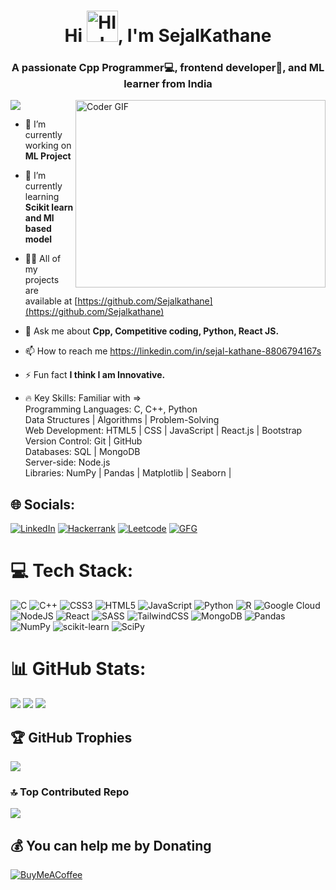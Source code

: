 <h1 align="center">Hi <img alt="HII" height=50 width=50 src="https://media.tenor.com/A7eequnhcGwAAAAC/hand.gif" />, I'm SejalKathane</h1>
<h3 align="center">A passionate Cpp Programmer💻, frontend developer🚀, and ML learner from India</h3>
<img alt="Coder GIF" align="right" height=300 width=400 src="https://cdn.dribbble.com/users/730703/screenshots/6581243/avento.gif" />

[![](https://visitcount.itsvg.in/api?id=Sejalkathane&icon=0&color=0)](https://visitcount.itsvg.in)

- 🔭 I’m currently working on **ML Project**

- 🌱 I’m currently learning **Scikit learn and Ml based model**

- 👨‍💻 All of my projects are available at [https://github.com/Sejalkathane](https://github.com/Sejalkathane)

- 💬 Ask me about **Cpp, Competitive coding, Python, React JS.**

- 📫 How to reach me https://linkedin.com/in/sejal-kathane-8806794167s

- ⚡ Fun fact **I think I am Innovative.**

- 🔥 Key Skills: Familiar with =><br/>
Programming Languages: C, C++, Python  <br/>
Data Structures | Algorithms | Problem-Solving<br/>
Web Development: HTML5 | CSS | JavaScript | React.js | Bootstrap<br/>
Version Control: Git | GitHub<br/>
Databases: SQL | MongoDB<br/>
Server-side: Node.js<br/>
Libraries: NumPy | Pandas | Matplotlib | Seaborn |



## 🌐 Socials:
[![LinkedIn](https://img.shields.io/badge/LinkedIn-%230077B5.svg?logo=linkedin&logoColor=white)](https://linkedin.com/in/sejal-kathane-8806794167s) 
[![Hackerrank](https://img.shields.io/badge/Hackerrank-black.svg?logo=hackerrank&logoColor=white)](https://www.hackerrank.com/kathanesejal)
[![Leetcode](https://img.shields.io/badge/Leetcode-red.svg?logo=leetcode&logoColor=white)](https://leetcode.com/Sejalkathane/)
[![GFG](https://img.shields.io/badge/GFG-green.svg?logo=gfg&logoColor=white)](https://auth.geeksforgeeks.org/user/https://auth.geeksforgeeks.org/user/kathanesejal)


# 💻 Tech Stack:
![C](https://img.shields.io/badge/c-%2300599C.svg?style=for-the-badge&logo=c&logoColor=white) ![C++](https://img.shields.io/badge/c++-%2300599C.svg?style=for-the-badge&logo=c%2B%2B&logoColor=white) ![CSS3](https://img.shields.io/badge/css3-%231572B6.svg?style=for-the-badge&logo=css3&logoColor=white) ![HTML5](https://img.shields.io/badge/html5-%23E34F26.svg?style=for-the-badge&logo=html5&logoColor=white) ![JavaScript](https://img.shields.io/badge/javascript-%23323330.svg?style=for-the-badge&logo=javascript&logoColor=%23F7DF1E) ![Python](https://img.shields.io/badge/python-3670A0?style=for-the-badge&logo=python&logoColor=ffdd54) ![R](https://img.shields.io/badge/r-%23276DC3.svg?style=for-the-badge&logo=r&logoColor=white) ![Google Cloud](https://img.shields.io/badge/Google%20Cloud-%234285F4.svg?style=for-the-badge&logo=google-cloud&logoColor=white) ![NodeJS](https://img.shields.io/badge/node.js-6DA55F?style=for-the-badge&logo=node.js&logoColor=white) ![React](https://img.shields.io/badge/react-%2320232a.svg?style=for-the-badge&logo=react&logoColor=%2361DAFB) ![SASS](https://img.shields.io/badge/SASS-hotpink.svg?style=for-the-badge&logo=SASS&logoColor=white) ![TailwindCSS](https://img.shields.io/badge/tailwindcss-%2338B2AC.svg?style=for-the-badge&logo=tailwind-css&logoColor=white) ![MongoDB](https://img.shields.io/badge/MongoDB-%234ea94b.svg?style=for-the-badge&logo=mongodb&logoColor=white) ![Pandas](https://img.shields.io/badge/pandas-%23150458.svg?style=for-the-badge&logo=pandas&logoColor=white) ![NumPy](https://img.shields.io/badge/numpy-%23013243.svg?style=for-the-badge&logo=numpy&logoColor=white) ![scikit-learn](https://img.shields.io/badge/scikit--learn-%23F7931E.svg?style=for-the-badge&logo=scikit-learn&logoColor=white) ![SciPy](https://img.shields.io/badge/SciPy-%230C55A5.svg?style=for-the-badge&logo=scipy&logoColor=%white)
# 📊 GitHub Stats:
![](https://github-readme-stats.vercel.app/api?username=Sejalkathane&theme=monokai&hide_border=false&include_all_commits=true&count_private=false)
![](https://github-readme-streak-stats.herokuapp.com/?user=Sejalkathane&theme=monokai&hide_border=false)
![](https://github-readme-stats.vercel.app/api/top-langs/?username=Sejalkathane&theme=monokai&hide_border=false&include_all_commits=true&count_private=false&layout=compact)

## 🏆 GitHub Trophies
![](https://github-profile-trophy.vercel.app/?username=Sejalkathane&theme=monokai&no-frame=false&no-bg=true&margin-w=4)

### 🔝 Top Contributed Repo
![](https://github-contributor-stats.vercel.app/api?username=Sejalkathane&limit=5&theme=monokai&combine_all_yearly_contributions=true)



  ## 💰 You can help me by Donating
  [![BuyMeACoffee](https://img.shields.io/badge/Buy%20Me%20a%20Coffee-ffdd00?style=for-the-badge&logo=buy-me-a-coffee&logoColor=black)](https://buymeacoffee.com/kathanesejal) 

  
<!-- Proudly created with GPRM ( https://gprm.itsvg.in ) -->

